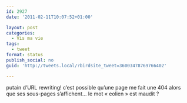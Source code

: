 ```yaml
---
id: 2927
date: '2011-02-11T10:07:52+01:00'

layout: post
categories:
  - Vis ma vie
tags:
  - tweet
format: status
publish_social: no
guid: 'http://tweets.local/?birdsite_tweet=36003478769766402'

---
```


putain d’URL rewriting! c’est possible qu’une page me fait une 404 alors que ses sous-pages s’affichent… le mot « eolien » est maudit ?